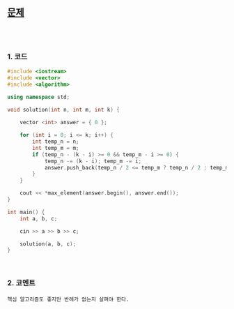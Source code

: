 [문제](https://www.acmicpc.net/problem/2875)
-----------------------

<br>
<br>

### 1. 코드 

```cpp
#include <iostream>
#include <vector>
#include <algorithm>

using namespace std;

void solution(int n, int m, int k) {
	
	vector <int> answer = { 0 };

	for (int i = 0; i <= k; i++) {
		int temp_n = n;
		int temp_m = m;
		if (temp_n - (k - i) >= 0 && temp_m - i >= 0) {
			temp_n -= (k - i); temp_m -= i;
			answer.push_back(temp_n / 2 <= temp_m ? temp_n / 2 : temp_m);
		}
	}

	cout << *max_element(answer.begin(), answer.end());
}

int main() {
	int a, b, c;

	cin >> a >> b >> c;

	solution(a, b, c);
}
```

<br>

### 2. 코멘트

    핵심 알고리즘도 좋지만 반례가 없는지 살펴야 한다. 

